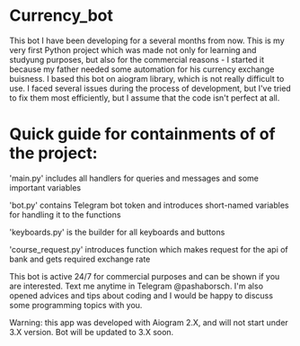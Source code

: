 # Currency_bot
This bot I have been developing for a several months from now. This is my very first Python project which was made not only for learning and studyung purposes, but also for the commercial reasons - I started it because my father needed some automation for his currency exchange buisness.
I based this bot on aiogram library, which is not really difficult to use. I faced several issues during the process of development, but I've tried to fix them most efficiently, but I assume that the code isn't perfect at all.
# Quick guide for containments of of the project:
'main.py' includes all handlers for queries and messages and some important variables

'bot.py' contains Telegram bot token and introduces short-named variables for handling it to the functions

'keyboards.py' is the builder for all keyboards and buttons

'course_request.py' introduces function which makes request for the api of bank and gets required exchange rate


This bot is active 24/7 for commercial purposes and can be shown if you are interested. Text me anytime in Telegram @pashaborsch. I'm also opened advices and tips about coding and I would be happy to discuss some programming topics with you.

Warning: this app was developed with Aiogram 2.X, and will not start under 3.X version. Bot will be updated to 3.X soon.
